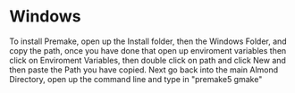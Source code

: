 # Windows
To install Premake, open up the Install folder, then the Windows Folder, and copy the path, once you 
have done that open up enviroment variables then click on Enviroment Variables, then double click on 
path and click New and then paste the Path you have copied. Next go back into the main Almond
Directory, open up the command line and type in "premake5 gmake"